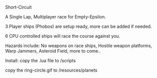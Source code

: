 Short-Circuit

A Single Lap, Multiplayer race for Empty-Epsilon.

3 Player ships (Phobos) are setup ready, more can be added if needed.

6 CPU controlled ships will race the course against you.

Hazards include:
No weapons on race ships,
Hostile weapon platforms,
Warp Jammers,
Asteroid Field,
more to come..

Install:
copy the .lua file to /scripts

copy the ring-circle.gif to /resources/planets
